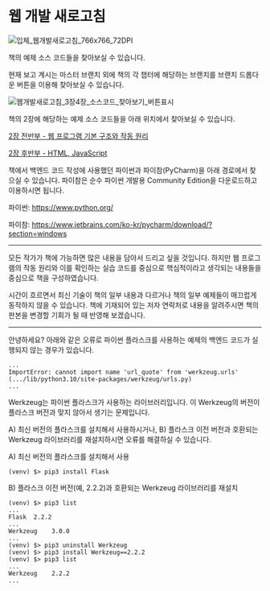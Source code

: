 
# 웹 개발 새로고침
![입체_웹개발새로고침_766x766_72DPI](https://github.com/sgkim-pub/pyBook/assets/77865135/ee694b2a-26cf-4877-9d57-1bfe59dfda93)

책의 예제 소스 코드들을 찾아보실 수 있습니다.

현재 보고 계시는 마스터 브랜치 외에 책의 각 챕터에 해당하는 브랜치를 브랜치 드롭다운 버튼을 이용해 찾아보실 수 있습니다.

![웹개발새로고침_3장4장_소스코드_찾아보기_버튼표시](https://github.com/sgkim-pub/pyBook/assets/77865135/71e6fe42-7a8e-49ca-a5e2-75b64655ad97)

책의 2장에 해당하는 예제 소스 코드들을 아래 위치에서 찾아보실 수 있습니다.

[2장 전반부 - 웹 프로그램 기본 구조와 작동 원리](https://github.com/sgkim-pub/pyWorld)

[2장 후반부 - HTML, JavaScript](https://github.com/sgkim-pub/html_js)

책에서 백엔드 코드 작성에 사용했던 파이썬과 파이참(PyCharm)을 아래 경로에서 찾으실 수 있습니다. 파이참은 순수 파이썬 개발용 Community Edition을 다운로드하고 이용하시면 됩니다.

파이썬: <https://www.python.org/>

파이참: <https://www.jetbrains.com/ko-kr/pycharm/download/?section=windows>

---

모든 작가가 책에 가능하면 많은 내용을 담아서 드리고 싶을 것입니다. 하지만 웹 프로그램의 작동 원리와 이를 확인하는 실습 코드를 중심으로 핵심적이라고 생각되는 내용들을 중심으로 책을 구성하였습니다.

시간이 흐르면서 최신 기술이 책의 일부 내용과 다르거나 책의 일부 예제들이 매끄럽게 동작하지 않을 수 있습니다. 책에 기재되어 있는 저자 연락처로 내용을 알려주시면 책의 판본을 변경할 기회가 될 때 반영해 보겠습니다.

---

안녕하세요? 아래와 같은 오류로 파이썬 플라스크를 사용하는 예제의 백엔드 코드가 실행되지 않는 경우가 있습니다.

```
...
ImportError: cannot import name 'url_quote' from 'werkzeug.urls' (.../lib/python3.10/site-packages/werkzeug/urls.py)
...
```

Werkzeug는 파이썬 플라스크가 사용하는 라이브러리입니다. 이 Werkzeug의 버전이 플라스크 버전과 맞지 않아서 생기는 문제입니다.

A) 최신 버전의 플라스크를 설치해서 사용하시거나, B) 플라스크 이전 버전과 호환되는 Werkzeug 라이브러리를 재설치하시면 오류를 해결하실 수 있습니다.

A) 최신 버전의 플라스크를 설치해서 사용
```
(venv) $> pip3 install Flask
```

B) 플라스크 이전 버전(예, 2.2.2)과 호환되는 Werkzeug 라이브러리를 재설치
```
(venv) $> pip3 list
...
Flask  2.2.2
... 
Werkzeug	3.0.0
...
(venv) $> pip3 uninstall Werkzeug
(venv) $> pip3 install Werkzeug==2.2.2
(venv) $> pip3 list
... 
Werkzeug	2.2.2
...
```
